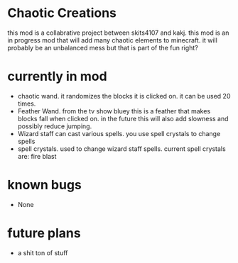 # Chaotic Creations

this mod is a collabrative project between skits4107 and kakj. this mod is an in progress mod that will add many chaotic elements to minecraft. 
it will probably be an unbalanced mess but that is part of the fun right?

# currently in mod

- chaotic wand. it randomizes the blocks it is clicked on. it can be used 20 times.
- Feather Wand. from the tv show bluey this is a feather that makes blocks fall when clicked on. in the future this will also add slowness and possibly reduce jumping.
- Wizard staff can cast various spells. you use spell crystals to change spells
- spell crystals. used to change wizard staff spells. current spell crystals are: fire blast

# known bugs

 - None

# future plans

- a shit ton of stuff


